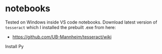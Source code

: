 # notebooks
Tested on Windows inside VS code notebooks. Download latest version of `tesseract` which I installed the prebuilt .exe from here:
* https://github.com/UB-Mannheim/tesseract/wiki

Install Py 
```bash

```
